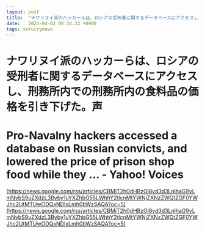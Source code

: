 ```yaml
---
layout: post
title:  "ナワリヌイ派のハッカーらは、ロシアの受刑者に関するデータベースにアクセスし、刑務所内での刑務所内の食料品の価格を引き下げた。声"
date:   2024-04-02 08:34:32 +0900
tags: setuirynews 
---
```


# ナワリヌイ派のハッカーらは、ロシアの受刑者に関するデータベースにアクセスし、刑務所内での刑務所内の食料品の価格を引き下げた。声



# Pro-Navalny hackers accessed a database on Russian convicts, and lowered the price of prison shop food while they ... - Yahoo! Voices

[https://news.google.com/rss/articles/CBMiT2h0dHBzOi8vd3d3LnlhaG9vLmNvbS9uZXdzL3Byby1uYXZhbG55LWhhY2tlcnMtYWNjZXNzZWQtZGF0YWJhc2UtMTUwODQxNDIxLmh0bWzSAQA?oc=5](https://news.google.com/rss/articles/CBMiT2h0dHBzOi8vd3d3LnlhaG9vLmNvbS9uZXdzL3Byby1uYXZhbG55LWhhY2tlcnMtYWNjZXNzZWQtZGF0YWJhc2UtMTUwODQxNDIxLmh0bWzSAQA?oc=5)

